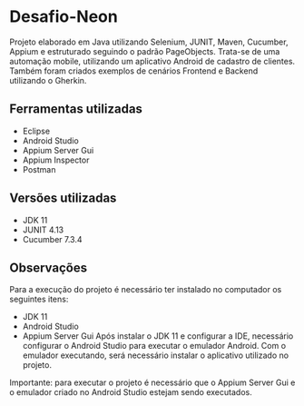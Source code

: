 # Desafio-Neon

Projeto elaborado em Java utilizando Selenium, JUNIT, Maven, Cucumber, Appium e estruturado seguindo o padrão PageObjects. Trata-se de uma automação mobile, utilizando um aplicativo Android de cadastro de clientes. Também foram criados exemplos de cenários Frontend e Backend utilizando o Gherkin.

## Ferramentas utilizadas
* Eclipse
* Android Studio
* Appium Server Gui
* Appium Inspector
* Postman 

## Versões utilizadas
* JDK 11
* JUNIT 4.13
* Cucumber 7.3.4

## Observações 
Para a execução do projeto é necessário ter instalado no computador os seguintes itens:
* JDK 11
* Android Studio
* Appium Server Gui
Após instalar o JDK 11 e configurar a IDE, necessário configurar o Android Studio para executar o emulador Android. 
Com o emulador executando, será necessário instalar o aplicativo utilizado no projeto.

Importante: para executar o projeto é necessário que o Appium Server Gui e o emulador criado no Android Studio estejam sendo executados.

